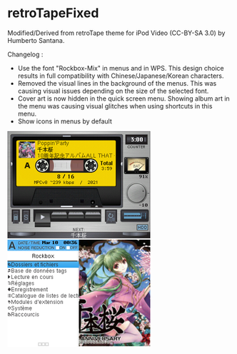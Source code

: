 # retroTapeFixed
Modified/Derived from retroTape theme for iPod Video (CC-BY-SA 3.0) by Humberto Santana.

Changelog : 
- Use the font "Rockbox-Mix" in menus and in WPS. This design choice results in full compatibility with Chinese/Japanese/Korean characters.
- Removed the visual lines in the background of the menus. This was causing visual issues depending on the size of the selected font.
- Cover art is now hidden in the quick screen menu. Showing album art in the menu was causing visual glitches when using shortcuts in this menu.
- Show icons in menus by default

![Alt text](retroTapeFixed/screenshots/wps.png?raw=true "WPS")
![Alt text](retroTapeFixed/screenshots/menu.png?raw=true "MENU")